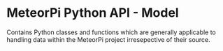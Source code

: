 # MeteorPi Python API - Model

Contains Python classes and functions which are generally applicable to handling data within the MeteorPi project irresepective of their source.
